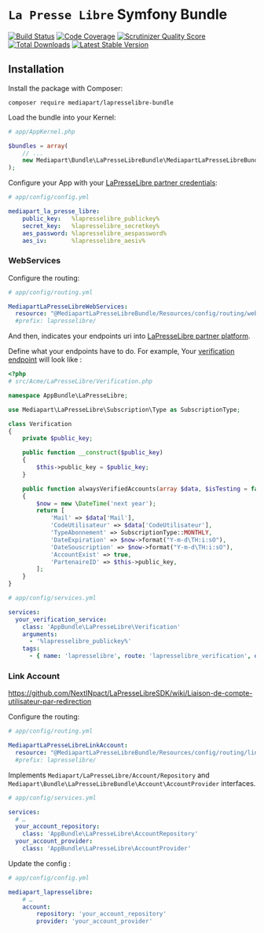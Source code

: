 # `La Presse Libre` Symfony Bundle

[![Build Status](https://secure.travis-ci.org/mediapart/lapresselibre-bundle.svg?branch=master)](http://travis-ci.org/mediapart/lapresselibre-bundle) [![Code Coverage](https://codecov.io/gh/mediapart/lapresselibre-bundle/branch/master/graph/badge.svg)](https://scrutinizer-ci.com/g/mediapart/lapresselibre-bundle) [![Scrutinizer Quality Score](https://scrutinizer-ci.com/g/mediapart/lapresselibre-bundle/badges/quality-score.png?b=master)](https://scrutinizer-ci.com/g/mediapart/lapresselibre-bundle) [![Total Downloads](https://poser.pugx.org/mediapart/lapresselibre-bundle/downloads.png)](https://packagist.org/packages/mediapart/lapresselibre-bundle) [![Latest Stable Version](https://poser.pugx.org/mediapart/lapresselibre-bundle/v/stable.png)](https://packagist.org/packages/mediapart/lapresselibre-bundle)

## Installation

Install the package with Composer:

```
composer require mediapart/lapresselibre-bundle
```

Load the bundle into your Kernel:

```php
# app/AppKernel.php

$bundles = array(
    // ...
    new Mediapart\Bundle\LaPresseLibreBundle\MediapartLaPresseLibreBundle(),
);
```

Configure your App with your [LaPresseLibre partner credentials](https://partenaire.lapresselibre.fr/gestion/credentials):

```yaml
# app/config/config.yml

mediapart_la_presse_libre:
    public_key:   %lapresselibre_publickey%
    secret_key:   %lapresselibre_secretkey%
    aes_password: %lapresselibre_aespassword%
    aes_iv:       %lapresselibre_aesiv%
```

### WebServices

Configure the routing:

```yaml
# app/config/routing.yml

MediapartLaPresseLibreWebServices:
  resource: "@MediapartLaPresseLibreBundle/Resources/config/routing/webservices.php"
  #prefix: lapresselibre/
```

And then, indicates your endpoints uri into [LaPresseLibre partner platform](https://partenaire.lapresselibre.fr/gestion).

Define what your endpoints have to do.
For example, Your [verification endpoint](https://github.com/NextINpact/LaPresseLibreSDK/wiki/Fonctionnement-des-web-services#web-service-de-v%C3%A9rification-de-comptes-existants) will look like :

```php
<?php
# src/Acme/LaPresseLibre/Verification.php

namespace AppBundle\LaPresseLibre;

use Mediapart\LaPresseLibre\Subscription\Type as SubscriptionType;

class Verification
{
    private $public_key;

    public function __construct($public_key)
    {
        $this->public_key = $public_key;
    }

    public function alwaysVerifiedAccounts(array $data, $isTesting = false)
    {
        $now = new \DateTime('next year');
        return [
            'Mail' => $data['Mail'],
            'CodeUtilisateur' => $data['CodeUtilisateur'],
            'TypeAbonnement' => SubscriptionType::MONTHLY,
            'DateExpiration' => $now->format("Y-m-d\TH:i:sO"),
            'DateSouscription' => $now->format("Y-m-d\TH:i:sO"),
            'AccountExist' => true,
            'PartenaireID' => $this->public_key,
        ];
    }
}
```

```yaml
# app/config/services.yml

services:
  your_verification_service:
    class: 'AppBundle\LaPresseLibre\Verification'
    arguments: 
      - '%lapresselibre_publickey%'
    tags:
      - { name: 'lapresselibre', route: 'lapresselibre_verification', operation: 'Mediapart\LaPresseLibre\Operation\Verification', method: 'alwaysVerifiedAccounts' }
```

### Link Account

https://github.com/NextINpact/LaPresseLibreSDK/wiki/Liaison-de-compte-utilisateur-par-redirection

Configure the routing:

```yaml
# app/config/routing.yml

MediapartLaPresseLibreLinkAccount:
  resource: "@MediapartLaPresseLibreBundle/Resources/config/routing/link-account.php"
  #prefix: lapresselibre/
```

Implements `Mediapart/LaPresseLibre/Account/Repository` and `Mediapart\Bundle\LaPresseLibreBundle\Account\AccountProvider` interfaces.

```yaml
# app/config/services.yml

services:
  # …
  your_account_repository:
    class: 'AppBundle\LaPresseLibre\AccountRepository'
  your_account_provider:
    class: 'AppBundle\LaPresseLibre\AccountProvider'
```

Update the config :

```yaml
# app/config/config.yml

mediapart_lapresselibre:
    # …
    account:
        repository: 'your_account_repository'
        provider: 'your_account_provider'
```



